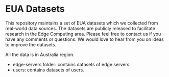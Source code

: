 # EUA Datasets

This repository maintains a set of EUA datasets which we collected from real-world data sources. The datasets are publicly released 
to facilitate research in the Edge Computing area. Please feel free to contact us if you have any comments or questions. 
We would love to hear from you on ideas to improve the datasets.

All the data is in Australia region.

- edge-servers folder: contains datasets of edge servers.
- users: contains datasets of users.





